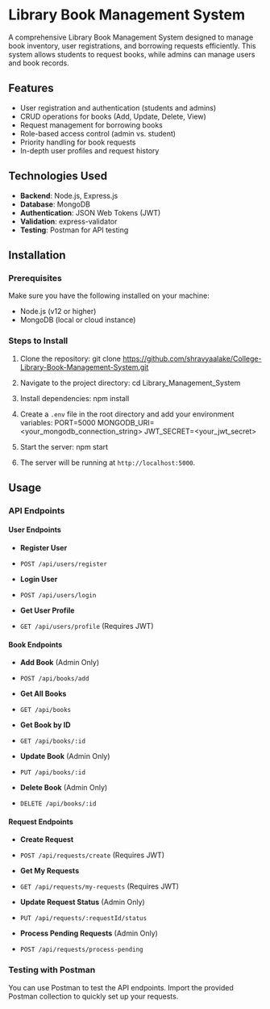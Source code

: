 # Library Book Management System

A comprehensive Library Book Management System designed to manage book inventory, user registrations, and borrowing requests efficiently. This system allows students to request books, while admins can manage users and book records.

## Features

- User registration and authentication (students and admins)
- CRUD operations for books (Add, Update, Delete, View)
- Request management for borrowing books
- Role-based access control (admin vs. student)
- Priority handling for book requests
- In-depth user profiles and request history

## Technologies Used

- **Backend**: Node.js, Express.js
- **Database**: MongoDB
- **Authentication**: JSON Web Tokens (JWT)
- **Validation**: express-validator
- **Testing**: Postman for API testing

## Installation

### Prerequisites

Make sure you have the following installed on your machine:

- Node.js (v12 or higher)
- MongoDB (local or cloud instance)

### Steps to Install

1. Clone the repository:
    git clone https://github.com/shravyaalake/College-Library-Book-Management-System.git

2. Navigate to the project directory:
   cd Library_Management_System

3. Install dependencies:
  npm install


4. Create a `.env` file in the root directory and add your environment variables:
   PORT=5000
   MONGODB_URI=<your_mongodb_connection_string>
   JWT_SECRET=<your_jwt_secret>


5. Start the server:
   npm start

6. The server will be running at `http://localhost:5000`.

## Usage

### API Endpoints

#### User Endpoints

- **Register User**
- `POST /api/users/register`

- **Login User**
- `POST /api/users/login`

- **Get User Profile**
- `GET /api/users/profile` (Requires JWT)

#### Book Endpoints

- **Add Book** (Admin Only)
- `POST /api/books/add`

- **Get All Books**
- `GET /api/books`

- **Get Book by ID**
- `GET /api/books/:id`

- **Update Book** (Admin Only)
- `PUT /api/books/:id`

- **Delete Book** (Admin Only)
- `DELETE /api/books/:id`

#### Request Endpoints

- **Create Request**
- `POST /api/requests/create` (Requires JWT)

- **Get My Requests**
- `GET /api/requests/my-requests` (Requires JWT)

- **Update Request Status** (Admin Only)
- `PUT /api/requests/:requestId/status`

- **Process Pending Requests** (Admin Only)
- `POST /api/requests/process-pending`

### Testing with Postman

You can use Postman to test the API endpoints. Import the provided Postman collection to quickly set up your requests.



